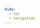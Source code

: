 ```yaml
---
hide:
  - toc
  - navigation
---
```

<!DOCTYPE html>
<html lang="en">
<head>
  <meta charset="UTF-8">
  <meta name="viewport" content="width=device-width, initial-scale=1.0">
  <title>Calendar</title>
  <link href="https://cdn.jsdelivr.net/npm/fullcalendar@6.1.8/index.global.min.css" rel="stylesheet" />
  <link rel="stylesheet" href="../stylesheets/calendar.css">
  
</head>
<body>
  <div id="calendar"></div>
  <script src="https://cdn.jsdelivr.net/npm/fullcalendar@6.1.8/index.global.min.js"></script>
  <script>
    document.addEventListener('DOMContentLoaded', function () {
      // 初始化日历
      const calendarEl = document.getElementById('calendar');
      const calendar = new FullCalendar.Calendar(calendarEl, {
        initialView: 'dayGridMonth',
        initialDate: '2025-02-17',
        headerToolbar: {
          left: 'prev,next today',
          center: 'title',
          right: 'dayGridMonth'
        },
        events: [], // 初始时为空，后续通过 fetch 加载
        eventContent: function (arg) {
          const { title, start, end, extendedProps } = arg.event;
          const { teacher, location, pptLink, theme } = extendedProps;
          const eventContent = `
            <div class="event-content">
              <h3>${title}</h3>
              <p>${start.toLocaleTimeString([], { hour: '2-digit', minute: '2-digit' })} - 
                 ${end.toLocaleTimeString([], { hour: '2-digit', minute: '2-digit' })}</p>
              <p>${teacher}@${location}</p>
              <p><a href="${pptLink}" target="_blank">${theme}</a></p>
            </div>
          `;
          return { html: eventContent };
        }
      });
      calendar.render();

      fetchEvents().then(events => {
        calendar.addEventSource(events);
      }).catch(error => {
        console.error('Error loading the JSON file:', error);
        alert("Failed to load events. Please check your network connection or contact the administrator.");
      });
    });

    function fetchEvents() {
      return fetch('../static/data/events.json')
        .then(response => {
          if (!response.ok) {
            throw new Error('Network response was not ok');
          }
          return response.json();
        });
    }
  </script>
</body>
</html>